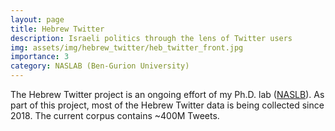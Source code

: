 ```yaml
---
layout: page
title: Hebrew Twitter
description: Israeli politics through the lens of Twitter users 
img: assets/img/hebrew_twitter/heb_twitter_front.jpg
importance: 3
category: NASLAB (Ben-Gurion University)
---
```


The Hebrew Twitter project is an ongoing effort of my Ph.D. lab (<a href="https://www.naslab.ise.bgu.ac.il/">NASLB</a>). As part of this project, most of the Hebrew Twitter data is being collected since 2018. The current corpus contains ~400M Tweets.
